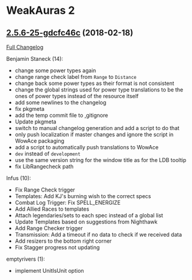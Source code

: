 # WeakAuras 2

## [2.5.6-25-gdcfc46c](/tree/dcfc46ca03275abd101c4dbf0e2bc67cd227cbd9) (2018-02-18)

[Full Changelog](/compare/2.5.6...dcfc46ca03275abd101c4dbf0e2bc67cd227cbd9)

Benjamin Staneck (14):

- change some power types again
- change range check label from `Range` to `Distance`
- change back some power types as their format is not consistent
- change the global strings used for power type translations to be the ones of power types instead of the resource itself
- add some newlines to the changelog
- fix pkgmeta
- add the temp commit file to ,gitignore
- Update pkgmeta
- switch to manual changelog generation and add a script to do that
- only push localization if master changes and ignore the script in WowAce packaging
- add a script to automatically push translations to WowAce
- `dev` instead of `development`
- use the same version string for the window title as for the LDB tooltip
- fix LibRangecheck path

Infus (10):

- Fix Range Check trigger
- Templates: Add KJ's burning wish to the correct specs
- Combat Log Trigger: Fix SPELL_ENERGIZE
- Add Allied Races to templates
- Attach legendaries/sets to each spec instead of a global list
- Update Templates based on suggestions from Nighthawk
- Add Range Checker trigger
- Transmission: Add a timeout if no data to check if we received data
- Add resizers to the bottom right corner
- Fix Stagger progress not updating

emptyrivers (1):

- implement UnitIsUnit option

